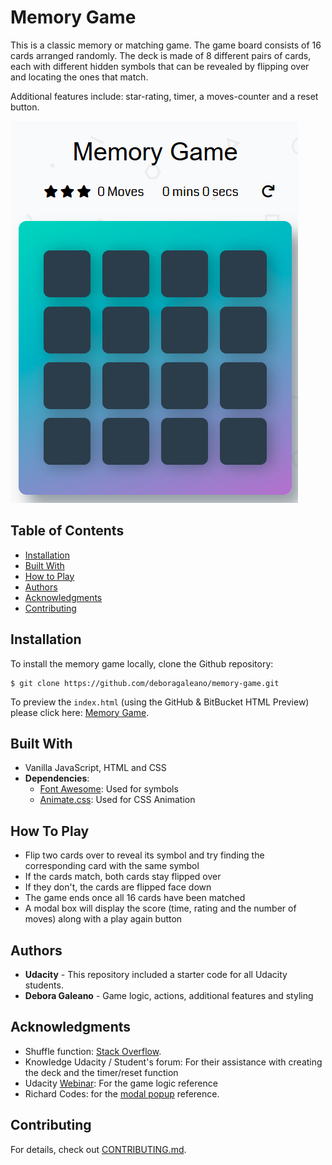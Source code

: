 # Memory Game 

This is a classic memory or matching game. The game board consists of 16 cards arranged randomly. The deck is made of 8 different pairs of cards, each with different hidden symbols that can be revealed by flipping over and locating the ones that match. 

Additional features include: star-rating, timer, a moves-counter and a reset button. 

![](img/memory-game.png)

## Table of Contents

* [Installation](#installation) 
* [Built With](#built-with)
* [How to Play](#how-to-play)
* [Authors](#authors)
* [Acknowledgments](#acknowledgments)
* [Contributing](#contributing)

## Installation 

To install the memory game locally, clone the Github repository: 
```
$ git clone https://github.com/deboragaleano/memory-game.git
```
To preview the `index.html` (using the GitHub & BitBucket HTML Preview) please click here: [Memory Game](http://htmlpreview.github.io/?https://github.com/deboragaleano/memory-game/blob/master/index.html).

## Built With

* Vanilla JavaScript, HTML and CSS
* **Dependencies**: 
    * [Font Awesome](https://fontawesome.com/): Used for symbols  
    * [Animate.css](https://daneden.github.io/animate.css/): Used for CSS Animation 

## How To Play 

* Flip two cards over to reveal its symbol and try finding the corresponding card with the same symbol  
* If the cards match, both cards stay flipped over 
* If they don't, the cards are flipped face down
* The game ends once all 16 cards have been matched 
* A modal box will display the score (time, rating and the number of moves) along with a play again button 

## Authors

* **Udacity** - This repository included a starter code for all Udacity students. 
* **Debora Galeano** - Game logic, actions, additional features and styling 

## Acknowledgments

* Shuffle function: [Stack Overflow](http://stackoverflow.com/a/2450976). 
* Knowledge Udacity / Student's forum: For their assistance with creating the deck and the timer/reset function 
* Udacity [Webinar](https://www.youtube.com/watch?time_continue=935&v=x47oLiTpIVk): For the game logic reference
* Richard Codes: for the [modal popup](https://www.youtube.com/watch?v=gLWIYk0Sd38) reference. 

## Contributing

For details, check out [CONTRIBUTING.md](CONTRIBUTING.md).
